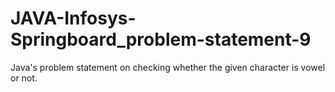 # JAVA-Infosys-Springboard_problem-statement-9
Java's problem statement on checking whether the given character is vowel or not.
